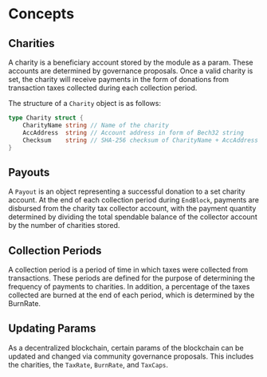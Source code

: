 <!--
order: 1
-->

# Concepts

## Charities

A charity is a beneficiary account stored by the module as a param. These accounts are determined by governance proposals. Once a valid charity is set, the charity will receive payments in the form of donations from transaction taxes collected during each collection period.

The structure of a `Charity` object is as follows:

```go
type Charity struct {
	CharityName string // Name of the charity
	AccAddress  string // Account address in form of Bech32 string
	Checksum    string // SHA-256 checksum of CharityName + AccAddress
}
```
## Payouts

A `Payout` is an object representing a successful donation to a set charity account. At the end of each collection period during `EndBlock`, payments are disbursed from the charity tax collector account, with the payment quantity determined by dividing the total spendable balance of the collector account by the number of charities stored. 

## Collection Periods

A collection period is a period of time in which taxes were collected from transactions. These periods are defined for the purpose of determining the frequency of payments to charities. 
In addition, a percentage of the taxes collected are burned at the end of each period, which is determined by the BurnRate. 


## Updating Params

As a decentralized blockchain, certain params of the blockchain can be updated and changed via community governance proposals. This includes the charities, the `TaxRate`, `BurnRate`, and `TaxCaps`. 